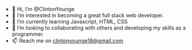 - 👋 Hi, I’m @ClintonYounge
- 👀 I’m interested in becoming a great full stack web developer.
- 🌱 I’m currently learning Javascript, HTML, CSS
- 💞️ I’m looking to collaborating with others and developing my skills as a programmer.
- 📫 Reach me on clintonyounge18@gmail.com

<!---
ClintonYounge/ClintonYounge is a ✨ special ✨ repository because its `README.md` (this file) appears on your GitHub profile.
You can click the Preview link to take a look at your changes.
--->

